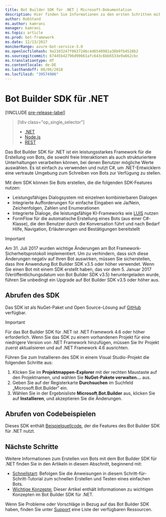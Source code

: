 ```yaml
---
title: Bot Builder SDK für .NET | Microsoft-Dokumentation
description: Hier finden Sie Informationen zu den ersten Schritten mit dem Bot Builder SDK für .NET, einem leistungsstarken, benutzerfreundlichen Framework für das Erstellen von Bots.
author: RobStand
ms.author: kamrani
manager: kamrani
ms.topic: article
ms.prod: bot-framework
ms.date: 12/13/2017
monikerRange: azure-bot-service-3.0
ms.openlocfilehash: 9a2103247f0637246c4d6540981a38b9fb4528b2
ms.sourcegitcommit: 67445b42796d90661afc643c6bb6533e9a662cbc
ms.translationtype: HT
ms.contentlocale: de-DE
ms.lasthandoff: 08/06/2018
ms.locfileid: "39574986"
---
```

# <a name="bot-builder-sdk-for-net"></a>Bot Builder SDK für .NET

[!INCLUDE [pre-release-label](../includes/pre-release-label-v3.md)]

> [!div class="op_single_selector"]
> - [.NET](../dotnet/bot-builder-dotnet-overview.md)
> - [Node.js](../nodejs/bot-builder-nodejs-overview.md)
> - [REST](../rest-api/bot-framework-rest-overview.md)

Das Bot Builder SDK für .NET ist ein leistungsstarkes Framework für die Erstellung von Bots, die sowohl freie Interaktionen als auch strukturiertere Unterhaltungen verarbeiten können, bei denen Benutzer mögliche Werte auswählen. Es ist einfach zu verwenden und nutzt C#, um .NET-Entwicklern eine vertraute Umgebung zum Schreiben von Bots zur Verfügung zu stellen.

Mit dem SDK können Sie Bots erstellen, die die folgenden SDK-Features nutzen: 

- Leistungsfähiges Dialogsystem mit einzelnen kombinierbaren Dialogen
- Integrierte Aufforderungen für einfache Eingaben wie Ja/Nein, Zeichenfolgen, Zahlen und Enumerationen
- Integrierte Dialoge, die leistungsfähige KI-Frameworks wie <a href="http://luis.ai" target="_blank">LUIS</a> nutzen
- FormFlow für die automatische Erstellung eines Bots (aus einer C#-Klasse), die den Benutzer durch die Konversation führt und nach Bedarf Hilfe, Navigation, Erläuterungen und Bestätigungen bereitstellt

> [!IMPORTANT]
> Am 31. Juli 2017 wurden wichtige Änderungen am Bot Framework-Sicherheitsprotokoll implementiert. Um zu verhindern, dass sich diese Änderungen negativ auf Ihren Bot auswirken, müssen Sie sicherstellen, dass Ihre Anwendung Bot Builder SDK v3.5 oder höher verwendet. Wenn Sie einen Bot mit einem SDK erstellt haben, das vor dem 5. Januar 2017 (Veröffentlichungsdatum von Bot Builder SDK v3.5) heruntergeladen wurde, führen Sie unbedingt ein Upgrade auf Bot Builder SDK v3.5 oder höher aus.

## <a name="get-the-sdk"></a>Abrufen des SDK

Das SDK ist als NuGet-Paket und Open Source-Lösung auf <a href="https://github.com/Microsoft/BotBuilder" target="_blank">GitHub</a> verfügbar.

> [!IMPORTANT]
> Für das Bot Builder SDK für .NET ist .NET Framework 4.6 oder höher erforderlich. Wenn Sie das SDK zu einem vorhandenen Projekt für eine niedrigere Version von .NET Framework hinzufügen, müssen Sie Ihr Projekt zuerst aktualisieren und auf .NET Framework 4.6 ausrichten.

Führen Sie zum Installieren des SDK in einem Visual Studio-Projekt die folgenden Schritte aus:

1. Klicken Sie im **Projektmappen-Explorer** mit der rechten Maustaste auf den Projektnamen, und wählen Sie **NuGet-Pakete verwalten...** aus.
2. Geben Sie auf der Registerkarte **Durchsuchen** im Suchfeld „Microsoft.Bot.Builder“ ein.
3. Wählen Sie in der Ergebnisliste **Microsoft.Bot.Builder** aus, klicken Sie auf **Installieren**, und akzeptieren Sie die Änderungen.

## <a name="get-code-samples"></a>Abrufen von Codebeispielen

Dieses SDK enthält [Beispielquellcode](bot-builder-dotnet-samples.md), der die Features des Bot Builder SDK für .NET nutzt.

## <a name="next-steps"></a>Nächste Schritte

Weitere Informationen zum Erstellen von Bots mit dem Bot Builder SDK für .NET finden Sie in den Artikeln in diesem Abschnitt, beginnend mit:

- [Schnellstart](bot-builder-dotnet-quickstart.md): Befolgen Sie die Anweisungen in diesem Schritt-für-Schritt-Tutorial zum schnellen Erstellen und Testen eines einfachen Bots.
- [Wichtige Konzepte:](bot-builder-dotnet-concepts.md) Dieser Artikel enthält Informationen zu wichtigen Konzepten im Bot Builder SDK für .NET.

Wenn Sie Probleme oder Vorschläge in Bezug auf das Bot Builder SDK haben, finden Sie unter [Support](../bot-service-resources-links-help.md) eine Liste der verfügbaren Ressourcen. 
